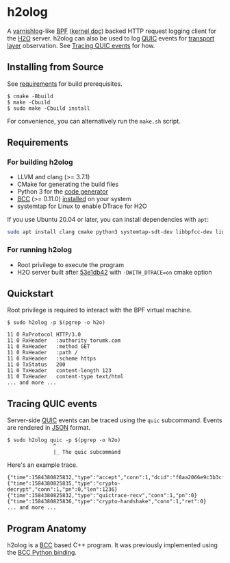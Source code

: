 # h2olog

A [varnishlog](https://varnish-cache.org/docs/trunk/reference/varnishlog.html)-like [BPF](https://www.kernel.org/doc/html/latest/bpf/index.html) ([kernel doc](https://www.kernel.org/doc/Documentation/networking/filter.txt)) backed HTTP request logging client for the [H2O](https://github.com/h2o/h2o) server.
h2olog can also be used to log [QUIC](https://en.wikipedia.org/wiki/QUIC) events for [transport layer](https://en.wikipedia.org/wiki/Transport_layer) observation.
See [Tracing QUIC events](#tracing-quic-events) for how.

## Installing from Source

See [requirements](#requirements) for build prerequisites.

```
$ cmake -Bbuild
$ make -Cbuild
$ sudo make -Cbuild install
```

For convenience, you can alternatively run the `make.sh` script.

## Requirements

### For building h2olog

- LLVM and clang (>= 3.7.1)
- CMake for generating the build files
- Python 3 for the [code generator](https://github.com/toru/h2olog/blob/v2/misc/gen-quic-bpf.py)
- [BCC](https://iovisor.github.io/bcc/) (>= 0.11.0) [installed](https://github.com/iovisor/bcc/blob/master/INSTALL.md) on your system
- systemtap for Linux to enable DTrace for H2O

If you use Ubuntu 20.04 or later, you can install dependencies with `apt`:

```sh
sudo apt install clang cmake python3 systemtap-sdt-dev libbpfcc-dev linux-headers-$(uname -r)
```

### For running h2olog

- Root privilege to execute the program
- H2O server built after [53e1db42](https://github.com/h2o/h2o/commit/53e1db428772460534191d1c35c79a6dd94e021f) with `-DWITH_DTRACE=on` cmake option

## Quickstart

Root privilege is required to interact with the BPF virtual machine.

```
$ sudo h2olog -p $(pgrep -o h2o)

11 0 RxProtocol HTTP/3.0
11 0 RxHeader   :authority torumk.com
11 0 RxHeader   :method GET
11 0 RxHeader   :path /
11 0 RxHeader   :scheme https
11 0 TxStatus   200
11 0 TxHeader   content-length 123
11 0 TxHeader   content-type text/html
... and more ...
```

## Tracing QUIC events

Server-side [QUIC](https://en.wikipedia.org/wiki/QUIC) events can be traced using the `quic` subcommand.
Events are rendered in [JSON](https://en.wikipedia.org/wiki/JSON) format.

```
$ sudo h2olog quic -p $(pgrep -o h2o)
               ^
               |_ The quic subcommand
```

Here's an example trace.

```
{"time":1584380825832,"type":"accept","conn":1,"dcid":"f8aa2066e9c3b3cf"}
{"time":1584380825835,"type":"crypto-decrypt","conn":1,"pn":0,"len":1236}
{"time":1584380825832,"type":"quictrace-recv","conn":1,"pn":0}
{"time":1584380825836,"type":"crypto-handshake","conn":1,"ret":0}
... and more ...
```

## Program Anatomy

h2olog is a [BCC](https://github.com/iovisor/bcc) based C++ program.
It was previously implemented using the [BCC Python binding](https://github.com/iovisor/bcc/blob/master/docs/reference_guide.md#bcc-python).
